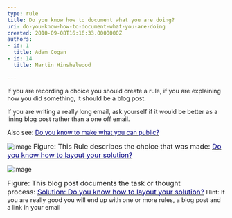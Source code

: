 ```yaml
---
type: rule
title: Do you know how to document what you are doing?
uri: do-you-know-how-to-document-what-you-are-doing
created: 2010-09-08T16:16:33.0000000Z
authors:
- id: 1
  title: Adam Cogan
- id: 14
  title: Martin Hinshelwood

---
```



If you are recording a choice you should create a rule, if you are explaining how you did something, it should be a blog post.

If you are writing a really long email, ask yourself if it would be better as a lining blog post rather than a one off email.

Also see: [<font color="#000080">Do you know to make what you can public?</font>](/Standards/Communication/RulesToBetterBlogging/Pages/WhatCanYouMakePublic.aspx)



![image](/Standards/Communication/RulesToBetterBlogging/PublishingImages/RulesBloggingDocumentGood2.jpg "image")
<font class="ms-rteCustom-FigureGood" size="+0">Figure&#58; This Rule describes the choice that was made&#58; <a shape="rect" href="http&#58;//www.ssw.com.au/ssw/Standards/Rules/RulesToBetterSourceControlwithTFS.aspx#LayoutSolution" target="_blank"><font color="#000080">Do you know how to layout your solution?</font></a> </font>

![image](/Standards/Communication/RulesToBetterBlogging/PublishingImages/RulesBloggingDocumentGood.jpg "image")

<font class="ms-rteCustom-FigureGood" size="+0">Figure&#58; This blog post documents the task or thought process&#58;&#160;<a shape="rect" href="http&#58;//blog.hinshelwood.com/archive/2010/05/17/guidance-how-to-layout-you-files-for-an-ideal-solution.aspx" title="http&#58;//blog.hinshelwood.com/archive/2010/05/17/guidance-how-to-layout-you-files-for-an-ideal-solution.aspx"><font color="#000080">Solution&#58; Do you know how to layout your solution?</font></a> </font>Hint: If you are really good you will end up with one or more rules, a blog post and a link in your email

